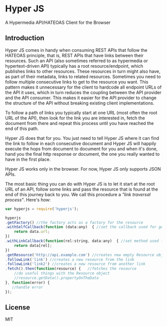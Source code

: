 # Hyper JS

A Hypermedia API/HATEOAS Client for the Browser

Introduction
------------

Hyper JS comes in handy when consuming REST APIs that follow the HATEOAS principle, that is, REST APIs that have links between their resources. Such an API (also sometimes referred to as hypermedia or hypertext-driven API) typically has a root resource/endpoint, which publishes links to other resources. These resources in turn might also have, as part of their metadata, links to related resources. Sometimes you need to follow multiple consecutive links to get to the resource you want. This pattern makes it unnecessary for the client to hardcode all endpoint URLs of the API it uses, which in turn reduces the coupling between the API provider and the API consumer. This makes it easier for the API provider to change the structure of the API without breaking existing client implementations.

To follow a path of links you typically start at one URL (most often the root URL of the API), then look for the link you are interested in, fetch the document from there and repeat this process until you have reached the end of this path.

Hyper JS does that for you. You just need to tell Hyper JS where it can find the link to follow in each consecutive document and Hyper JS will happily execute the hops from document to document for you and when it's done, hand you the final http response or document, the one you really wanted to have in the first place.

Hyper JS works only  in the browser. For now, Hyper JS only supports JSON APIs. 

The most basic thing you can do with Hyper JS is to let it start at the root URL of an API, follow some links and pass the resource that is found at the end of this journey back to you. We call this procedure a *"link traversal process"*. Here's how:

```javascript
var hyperjs = require('hyperjs');

hyperjs
.getFactory() //the factory acts as a factory for the resource
.withSelfCallback(function (data:any)  { //set the callback used for gettings the self link
    return data.url; 
})
.withLinkCallback(function(rel:string, data:any)  { //set method used for getting the links
    return data[rel]; 
})
.getResource('http://api.example.com') //creates new empty Resource object
.followLink('link') //creates a new resource from the link
.followLink('link2') //creates a new resource from another link
.fetch().then(function(resource) {   //fetches the resource
    //do useful things with the Resource object
    //resource.getData().propertyOnTheData
}, function(error) {
   //handle error
});

```
License
-------

MIT